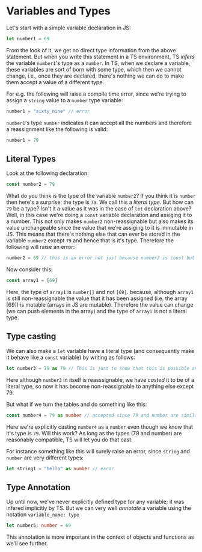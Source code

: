 # Variables and Types
Let's start with a simple variable declaration in JS:

```ts
let number1 = 69
```

From the look of it, we get no direct type information from the above statement. But when you write this statement in a TS environment, TS _infers_ the variable `number1`'s type as a `number`. In TS, when we declare a variable, these variables are sort of born with some type, which then we cannot change, i.e., once they are declared, there's nothing we can do to make them accept a value of a different type.

For e.g. the following will raise a compile time error, since we're trying to assign a `string` value to a `number` type variable:

```ts
number1 = "sixty_nine" // error
```

`number1`'s type `number` indicates it can accept all the numbers and therefore a reassignment like the following is valid:

```ts
number1 = 79
```

## Literal Types
Look at the following declaration:
```ts
const number2 = 79 
```
What do you think is the type of the variable `number2`? If you think it is `number` then here's a surprise: the type is `79`. We call this a _literal type_. But how can `79` be a type? Isn't it a value as it was in the case of `let` declaration above?
Well, in this case we're doing a `const` variable declaration and assiging it to a number. This not only makes `number2` non-reassignable but also makes its value unchangeable since the value that we're assiging to it is immutable in JS. This means that there's nothing else that can ever be stored in the variable `number2` except `79` and hence that is it's type. Therefore the following will raise an error:

```ts
number2 = 69 // this is an error not just because number2 is const but also because it's original value is immutable. In other words 69 is not of type 79.
```

Now consider this:

```ts
const array1 = [69]
```

Here, the type of `array1` is `number[]` and not `[69]`. because, although `array1` is still non-reassignable the value that it has been assigned (i.e. the array [69]) is mutable (arrays in JS are mutable). Therefore the value can change (we can push elements in the array) and the type of `array1` is not a literal type.

## Type casting

We can also make a `let` variable have a literal type (and consequently make it behave like a `const` variable) by writing as follows:

```ts
let number3 = 79 as 79 // This is just to show that this is possible and might not be of any consequence
```

Here although `number3` in itself is reasssignable, we have _casted_ it to be of a literal type, so now it has become non-reassignable to anything else except 79.

But what if we turn the tables and do something like this:

```ts
const number4 = 79 as number // accepted since 79 and number are similar types
```

Here we're explicitly casting `number4` as a `number` even though we know that it's type is `79`. Will this work? 
As long as the types (79 and number) are reasonably compatible, TS will let you do that cast. 

For instance something like this will surely raise an error, since `string` and `number` are very different types:

```ts
let string1 = "hello" as number // error
```


## Type Annotation
Up until now, we've never explicitly defined type for any variable; it was infered implicitly by TS. But we can very well _annotate_ a variable using the notation `variable_name: type`

```ts
let number5: number = 69
```
This annotation is more important in the context of objects and functions as we'll see further. 